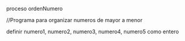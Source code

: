 proceso ordenNumero

//Programa para organizar numeros de mayor a menor

definir numero1, numero2, numero3, numero4, numero5 como entero

